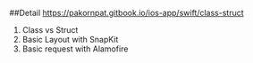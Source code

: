 ##Detail
https://pakornpat.gitbook.io/ios-app/swift/class-struct
1. Class vs Struct
2. Basic Layout with SnapKit
3. Basic request with Alamofire
